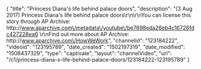 {
    "title": "Princess Diana's life behind palace doors",
    "description": "(3 Aug 2017) Princess Diana's life behind palace doors\r\n\r\nYou can license this story through AP Archive: http:\/\/www.aparchive.com\/metadata\/youtube\/be7698eda26eb4c16726fdc427228ea6 \r\nFind out more about AP Archive: http:\/\/www.aparchive.com\/HowWeWork",
    "channelid": "123184222",
    "videoid": "123195789",
    "date_created": "1502197319",
    "date_modified": "1508437329",
    "type": "captivate",
    "layout": "channelVideo",
    "url": "\/c1\/princess-diana-s-life-behind-palace-doors\/123184222-123195789"
}